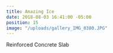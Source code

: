 ```yaml
---
title: Amazing Ice
date: 2018-08-03 16:41:00 -05:00
position: 15
image: "/uploads/gallery_IMG_0380.JPG"
---
```


Reinforced Concrete Slab